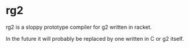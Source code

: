 rg2
===

rg2 is a sloppy prototype compiler for g2 written in racket.

In the future it will probably be replaced by one written
in C or g2 itself.